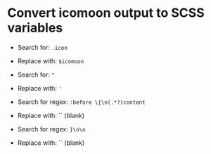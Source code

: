 Convert icomoon output to SCSS variables
========================================

- Search for: `.icon`
- Replace with: `$icomoon`

- Search for: `"`
- Replace with: `'`

- Search for regex: `:before \{\n(.*?)content`
- Replace with: `` (blank)

- Search for regex: `}\n\n`
- Replace with: `` (blank)
